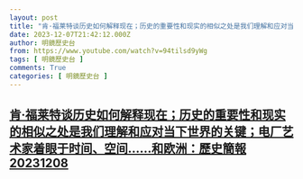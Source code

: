```yaml
---
layout: post
title: "肯·福莱特谈历史如何解释现在；历史的重要性和现实的相似之处是我们理解和应对当下世界的关键；电厂艺术家着眼于时间、空间...和欧洲：歷史簡報20231208"
date: 2023-12-07T21:42:12.000Z
author: 明鏡歷史台
from: https://www.youtube.com/watch?v=94tilsd9yWg
tags: [ 明鏡歷史台 ]
comments: True
categories: [ 明鏡歷史台 ]
---
```

<!--1701985332000-->
[肯·福莱特谈历史如何解释现在；历史的重要性和现实的相似之处是我们理解和应对当下世界的关键；电厂艺术家着眼于时间、空间......和欧洲：歷史簡報20231208](https://www.youtube.com/watch?v=94tilsd9yWg)
------

<div>

</div>
